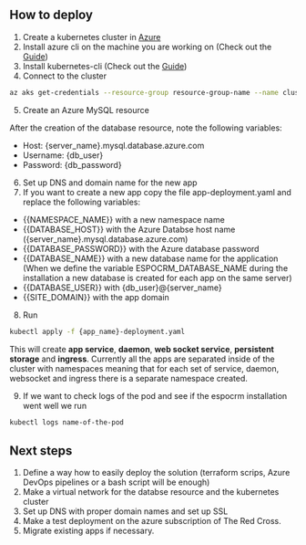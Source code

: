 ## How to deploy

1. Create a kubernetes cluster in [Azure](https://azure.microsoft.com/nl-nl/products/kubernetes-service/)
2. Install azure cli on the machine you are working on (Check out the [Guide](https://learn.microsoft.com/en-us/cli/azure/install-azure-cli))
3. Install kubernetes-cli (Check out the [Guide](https://kubernetes.io/docs/tasks/tools/))
4. Connect to the cluster
```bash
az aks get-credentials --resource-group resource-group-name --name cluster-name
```
5. Create an Azure MySQL resource

After the creation of the database resource, note the following variables:
- Host: {server_name}.mysql.database.azure.com
- Username: {db_user}
- Password: {db_password}
6. Set up DNS and domain name for the new app
7. If you want to create a new app copy the file app-deployment.yaml and replace the following variables:
- {{NAMESPACE_NAME}} with a new namespace name
- {{DATABASE_HOST}} with the Azure Databse host name ({server_name}.mysql.database.azure.com)
- {{DATABASE_PASSWORD}} with the Azure database password
- {{DATABASE_NAME}} with a new database name for the application (When we define the variable ESPOCRM_DATABASE_NAME during the installation a new database is created for each app on the same server)
- {{DATABASE_USER}} with {db_user}@{server_name}
- {{SITE_DOMAIN}} with the app domain
8. Run 
```bash
kubectl apply -f {app_name}-deployment.yaml
```
This will create **app service**, **daemon**, **web socket service**, **persistent storage** and **ingress**. Currently all the apps are separated inside of the cluster with namespaces meaning that for each set of service, daemon, websocket and ingress there is a separate namespace created.

9. If we want to check logs of the pod and see if the espocrm installation went well we run
```bash
kubectl logs name-of-the-pod
```

## Next steps

1. Define a way how to easily deploy the solution (terraform scrips, Azure DevOps pipelines or a bash script will be enough)
2. Make a virtual network for the databse resource and the kubernetes cluster
3. Set up DNS with proper domain names and set up SSL
4. Make a test deployment on the azure subscription of The Red Cross.
5. Migrate existing apps if necessary.

